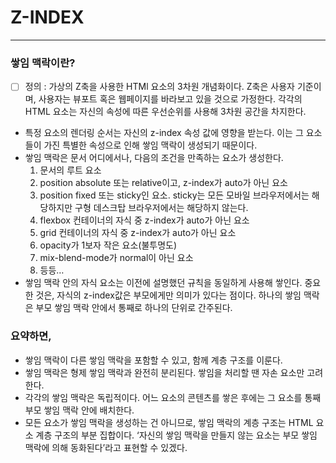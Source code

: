 # Z-INDEX

---

### 쌓임 맥락이란?

- [ ] 정의 : 가상의 Z축을 사용한 HTMl 요소의 3차원 개념화이다. Z축은 사용자 기준이며, 사용자는 뷰포트 혹은 웹페이지를 바라보고 있을 것으로 가정한다. 각각의 HTML 요소는 자신의 속성에 따른 우선순위를 사용해 3차원 공간을 차지한다.
- 특정 요소의 렌더링 순서는 자신의 z-index 속성 값에 영향을 받는다. 이는 그 요소들이 가진 특별한 속성으로 인해 쌓임 맥락이 생성되기 때문이다.
- 쌓임 맥락은 문서 어디에서나, 다음의 조건을 만족하는 요소가 생성한다.
  1. 문서의 루트 요소 <html>
  2. position absolute 또는 relative이고, z-index가 auto가 아닌 요소
  3. position fixed 또는 sticky인 요소. sticky는 모든 모바일 브라우저에서는 해당하지만 구형 데스크탑 브라우저에서는 해당하지 않는다.
  4. flexbox 컨테이너의 자식 중 z-index가 auto가 아닌 요소
  5. grid 컨테이너의 자식 중 z-index가 auto가 아닌 요소
  6. opacity가 1보자 작은 요소(불투명도)
  7. mix-blend-mode가 normal이 아닌 요소
  8. 등등…
- 쌓임 맥락 안의 자식 요소는 이전에 설명했던 규칙을 동일하게 사용해 쌓인다. 중요한 것은, 자식의 z-index값은 부모에게만 의미가 있다는 점이다. 하나의 쌓임 맥락은 부모 쌓임 맥락 안에서 통째로 하나의 단위로 간주된다.

### 요약하면,

- 쌓임 맥락이 다른 쌓임 맥락을 포함할 수 있고, 함께 계층 구조를 이룬다.
- 쌓임 맥락은 형제 쌓임 맥락과 완전히 분리된다. 쌓임을 처리할 땐 자손 요소만 고려한다.
- 각각의 쌓임 맥락은 독립적이다. 어느 요소의 콘텐츠를 쌓은 후에는 그 요소를 통째 부모 쌓임 맥락 안에 배치한다.
- 모든 요소가 쌓임 맥락을 생성하는 건 아니므로, 쌓임 맥락의 계층 구조는 HTML 요소 계층 구조의 부분 집합이다. ‘자신의 쌓임 맥락을 만들지 않는 요소는 부모 쌓임 맥락에 의해 동화된다’라고 표현할 수 있겠다.
